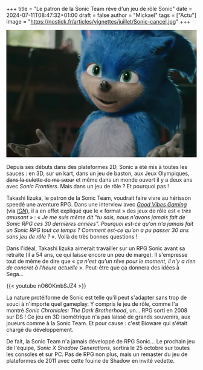 +++
title = "Le patron de la Sonic Team rêve d'un jeu de rôle Sonic"
date = 2024-07-11T08:47:32+01:00
draft = false
author = "Mickael"
tags = ["Actu"]
image = "https://nostick.fr/articles/vignettes/juillet/Sonic-cancel.jpg"
+++

![Sonic (presque)](Sonic-cancel.jpg "")

Depuis ses débuts dans des plateformes 2D, Sonic a été mis à toutes les sauces : en 3D, sur un kart, dans un jeu de baston, aux Jeux Olympiques, ~~dans la culotte de ma sœur~~ et même dans un monde ouvert il y a deux ans avec *Sonic Frontiers*. Mais dans un jeu de rôle ? Et pourquoi pas !

Takashi Iizuka, le patron de la Sonic Team, voudrait faire vivre au hérisson speedé une aventure RPG. Dans une interview avec *[Good Vibes Gaming](https://youtu.be/wNeWQbiawnk?si=GAImFL7nMFJ79F0D&t=710)* (via *[IGN](https://www.ign.com/articles/sonic-boss-wants-to-make-a-sonic-rpg-before-he-retires)*), il a en effet expliqué que le « format » des jeux de rôle est « *très amusant* » : « *Je me suis même dit "tu sais, nous n'avons jamais fait de Sonic RPG ces 30 dernières années". Pourquoi est-ce qu'on n'a jamais fait un Sonic RPG tout ce temps ? Comment est-ce qu'on a pu passer 30 ans sans jeu de rôle ?* ». Voilà de très bonnes questions !

Dans l'idéal, Takashi Iizuka aimerait travailler sur un RPG Sonic avant sa retraite (il a 54 ans, ce qui laisse encore un peu de marge). Il s'empresse tout de même de dire que « *ça n'est qu'un rêve pour le moment, il n'y a rien de concret à l'heure actuelle* ». Peut-être que ça donnera des idées à Sega…

{{< youtube nO6OKmbSJZ4 >}} 

La nature protéiforme de Sonic est telle qu'il peut s'adapter sans trop de souci à n'importe quel gameplay. Y compris le jeu de rôle, comme l'a montré *Sonic Chronicles: The Dark Brotherhood*, un… RPG sorti en 2008 sur DS ! Ce jeu en 3D isométrique n'a pas laissé de grands souvenirs, aux joueurs comme à la Sonic Team. Et pour cause : c'est Bioware qui s'était chargé du développement. 

De fait, la Sonic Team n'a jamais développé de RPG Sonic… Le prochain jeu de l'équipe, *Sonic X Shadow Generations*, sortira le 25 octobre sur toutes les consoles et sur PC. Pas de RPG non plus, mais un remaster du jeu de plateformes de 2011 avec cette fouine de Shadow en invité vedette.